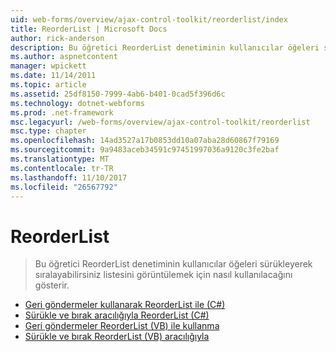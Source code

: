 ```yaml
---
uid: web-forms/overview/ajax-control-toolkit/reorderlist/index
title: ReorderList | Microsoft Docs
author: rick-anderson
description: Bu öğretici ReorderList denetiminin kullanıcılar öğeleri sürükleyerek sıralayabilirsiniz listesini görüntülemek için nasıl kullanılacağını gösterir.
ms.author: aspnetcontent
manager: wpickett
ms.date: 11/14/2011
ms.topic: article
ms.assetid: 25df8150-7999-4ab6-b401-0cad5f396d6c
ms.technology: dotnet-webforms
ms.prod: .net-framework
msc.legacyurl: /web-forms/overview/ajax-control-toolkit/reorderlist
msc.type: chapter
ms.openlocfilehash: 14ad3527a17b0853dd10a07aba28d60867f79169
ms.sourcegitcommit: 9a9483aceb34591c97451997036a9120c3fe2baf
ms.translationtype: MT
ms.contentlocale: tr-TR
ms.lasthandoff: 11/10/2017
ms.locfileid: "26567792"
---
```

<a name="reorderlist"></a>ReorderList
====================
> Bu öğretici ReorderList denetiminin kullanıcılar öğeleri sürükleyerek sıralayabilirsiniz listesini görüntülemek için nasıl kullanılacağını gösterir.


- [Geri göndermeler kullanarak ReorderList ile (C#)](using-postbacks-with-reorderlist-cs.md)
- [Sürükle ve bırak aracılığıyla ReorderList (C#)](drag-and-drop-via-reorderlist-cs.md)
- [Geri göndermeler ReorderList (VB) ile kullanma](using-postbacks-with-reorderlist-vb.md)
- [Sürükle ve bırak ReorderList (VB) aracılığıyla](drag-and-drop-via-reorderlist-vb.md)
